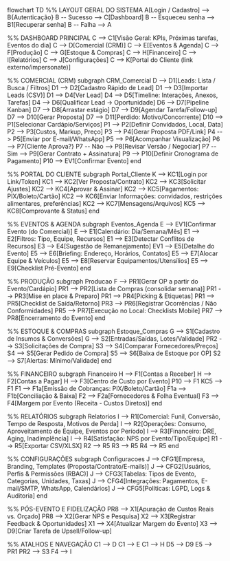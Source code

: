 flowchart TD
%% LAYOUT GERAL DO SISTEMA
A[Login / Cadastro] --> B{Autenticação}
B -- Sucesso --> C[Dashboard]
B -- Esqueceu senha --> B1[Recuperar senha]
B -- Falha --> A

%% DASHBOARD PRINCIPAL
C --> C1[Visão Geral: KPIs, Próximas tarefas, Eventos do dia]
C --> D[Comercial (CRM)]
C --> E[Eventos & Agenda]
C --> F[Produção]
C --> G[Estoque & Compras]
C --> H[Financeiro]
C --> I[Relatórios]
C --> J[Configurações]
C --> K[Portal do Cliente (link externo/impersonate)]

%% COMERCIAL (CRM)
subgraph CRM_Comercial
D --> D1[Leads: Lista / Busca / Filtros]
D1 --> D2[Cadastro Rápido de Lead]
D1 --> D3[Importar Leads (CSV)]
D1 --> D4[Ver Lead]
D4 --> D5[Timeline: Interações, Anexos, Tarefas]
D4 --> D6[Qualificar Lead -> Oportunidade]
D6 --> D7[Pipeline Kanban]
D7 --> D8[Arrastar estágio]
D7 --> D9[Agendar Tarefa/Follow-up]
D7 --> D10[Gerar Proposta]
D7 --> D11[Perdido: Motivo/Concorrente]
D10 --> P1[Selecionar Cardápio/Serviços]
P1 --> P2[Definir Convidados, Local, Data]
P2 --> P3[Custos, Markup, Preço]
P3 --> P4[Gerar Proposta PDF/Link]
P4 --> P5[Enviar por E-mail/WhatsApp]
P5 --> P6[Acompanhar Visualização]
P6 --> P7{Cliente Aprova?}
P7 -- Não --> P8[Revisar Versão / Negociar]
P7 -- Sim --> P9[Gerar Contrato + Assinatura]
P9 --> P10[Definir Cronograma de Pagamento]
P10 --> EV1[Confirmar Evento]
end

%% PORTAL DO CLIENTE
subgraph Portal_Cliente
K --> KC1[Login por Link/Token]
KC1 --> KC2[Ver Proposta/Contrato]
KC2 --> KC3[Solicitar Ajustes]
KC2 --> KC4[Aprovar & Assinar]
KC2 --> KC5[Pagamentos: PIX/Boleto/Cartão]
KC2 --> KC6[Enviar Informações: convidados, restrições alimentares, preferências]
KC2 --> KC7[Mensagens/Arquivos]
KC5 --> KC8[Comprovante & Status]
end

%% EVENTOS & AGENDA
subgraph Eventos_Agenda
E --> EV1[Confirmar Evento (do Comercial)]
E --> E1[Calendário: Dia/Semana/Mês]
E1 --> E2[Filtros: Tipo, Equipe, Recursos]
E1 --> E3[Detectar Conflitos de Recursos]
E3 --> E4[Sugestão de Remanejamento]
EV1 --> E5[Detalhe do Evento]
E5 --> E6[Briefing: Endereço, Horários, Contatos]
E5 --> E7[Alocar Equipe & Veículos]
E5 --> E8[Reservar Equipamentos/Utensílios]
E5 --> E9[Checklist Pré-Evento]
end

%% PRODUÇÃO
subgraph Producao
F --> PR1[Gerar OP a partir do Evento/Cardápio]
PR1 --> PR2[Lista de Compras (consolidar semana)]
PR1 --> PR3[Mise en place & Preparo]
PR1 --> PR4[Picking & Etiquetas]
PR1 --> PR5[Checklist de Saída/Retorno]
PR3 --> PR6[Registrar Ocorrências / Não Conformidades]
PR5 --> PR7[Execução no Local: Checklists Mobile]
PR7 --> PR8[Encerramento do Evento]
end

%% ESTOQUE & COMPRAS
subgraph Estoque_Compras
G --> S1[Cadastro de Insumos & Conversões]
G --> S2[Entradas/Saídas, Lotes/Validade]
PR2 --> S3[Solicitações de Compra]
S3 --> S4[Comparar Fornecedores/Preços]
S4 --> S5[Gerar Pedido de Compra]
S5 --> S6[Baixa de Estoque por OP]
S2 --> S7[Alertas: Mínimo/Validade]
end

%% FINANCEIRO
subgraph Financeiro
H --> F1[Contas a Receber]
H --> F2[Contas a Pagar]
H --> F3[Centro de Custo por Evento]
P10 --> F1
KC5 --> F1
F1 --> F1a[Emissão de Cobranças: PIX/Boleto/Cartão]
F1a --> F1b[Conciliação & Baixa]
F2 --> F2a[Fornecedores & Folha Eventual]
F3 --> F4[Margem por Evento (Receita - Custos Diretos)]
end

%% RELATÓRIOS
subgraph Relatorios
I --> R1[Comercial: Funil, Conversão, Tempo de Resposta, Motivos de Perda]
I --> R2[Operações: Consumo, Aproveitamento de Equipe, Eventos por Período]
I --> R3[Financeiro: DRE, Aging, Inadimplência]
I --> R4[Satisfação: NPS por Evento/Tipo/Equipe]
R1 --> R5[Exportar CSV/XLSX]
R2 --> R5
R3 --> R5
R4 --> R5
end

%% CONFIGURAÇÕES
subgraph Configuracoes
J --> CFG1[Empresa, Branding, Templates (Proposta/Contrato/E-mails)]
J --> CFG2[Usuários, Perfis & Permissões (RBAC)]
J --> CFG3[Tabelas: Tipos de Evento, Categorias, Unidades, Taxas]
J --> CFG4[Integrações: Pagamentos, E-mail/SMTP, WhatsApp, Calendários]
J --> CFG5[Políticas: LGPD, Logs & Auditoria]
end

%% PÓS-EVENTO E FIDELIZAÇÃO
PR8 --> X1[Apuração de Custos Reais vs. Orçado]
PR8 --> X2[Gerar NPS e Pesquisa]
X2 --> X3[Registrar Feedback & Oportunidades]
X1 --> X4[Atualizar Margem do Evento]
X3 --> D9[Criar Tarefa de Upsell/Follow-up]

%% ATALHOS E NAVEGAÇÃO
C1 --> D
C1 --> E
C1 --> H
D5 --> D9
E5 --> PR1
PR2 --> S3
F4 --> I
